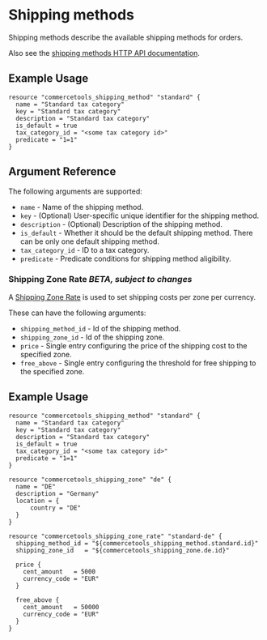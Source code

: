 # Shipping methods

Shipping methods describe the available shipping methods for orders.

Also see the [shipping methods HTTP API documentation][commercetool-shipping-methods].

## Example Usage

```hcl
resource "commercetools_shipping_method" "standard" {
  name = "Standard tax category"
  key = "Standard tax category"
  description = "Standard tax category"
  is_default = true
  tax_category_id = "<some tax category id>"
  predicate = "1=1"
}
```

## Argument Reference

The following arguments are supported:

* `name` - Name of the shipping method.
* `key` - (Optional) User-specific unique identifier for the shipping method.
* `description` - (Optional) Description of the shipping method.
* `is_default` - Whether it should be the default shipping method. There can be only one default shipping method.
* `tax_category_id` - ID to a tax category.
* `predicate` - Predicate conditions for shipping method aligibility. 


### Shipping Zone Rate *BETA, subject to changes*
A [Shipping Zone Rate][commercetool-shipping-zone-rate] is used to set shipping costs per zone per currency.

These can have the following arguments:

* `shipping_method_id` - Id of the shipping method.
* `shipping_zone_id` - Id of the shipping zone.
* `price` - Single entry configuring the price of the shipping cost to the specified zone.
* `free_above` - Single entry configuring the threshold for free shipping to the specified zone.

## Example Usage

```hcl
resource "commercetools_shipping_method" "standard" {
  name = "Standard tax category"
  key = "Standard tax category"
  description = "Standard tax category"
  is_default = true
  tax_category_id = "<some tax category id>"
  predicate = "1=1"
}

resource "commercetools_shipping_zone" "de" {
  name = "DE"
  description = "Germany"
  location = {
      country = "DE"
  }
}

resource "commercetools_shipping_zone_rate" "standard-de" {
  shipping_method_id = "${commercetools_shipping_method.standard.id}"
  shipping_zone_id   = "${commercetools_shipping_zone.de.id}"

  price {
    cent_amount   = 5000
    currency_code = "EUR"
  }

  free_above {
    cent_amount   = 50000
    currency_code = "EUR"
  }
}
```

[commercetool-shipping-methods]: https://docs.commercetools.com/http-api-projects-shippingMethods.html
[commercetool-shipping-zone-rate]: https://docs.commercetools.com/http-api-projects-shippingMethods.html#shippingrate
